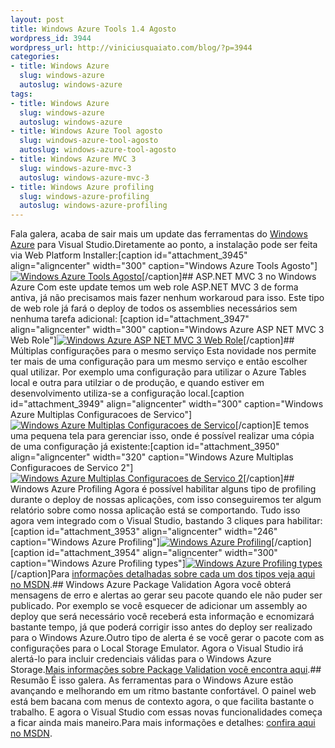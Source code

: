 ```yaml
--- 
layout: post
title: Windows Azure Tools 1.4 Agosto
wordpress_id: 3944
wordpress_url: http://viniciusquaiato.com/blog/?p=3944
categories: 
- title: Windows Azure
  slug: windows-azure
  autoslug: windows-azure
tags: 
- title: Windows Azure
  slug: windows-azure
  autoslug: windows-azure
- title: Windows Azure Tool agosto
  slug: windows-azure-tool-agosto
  autoslug: windows-azure-tool-agosto
- title: Windows Azure MVC 3
  slug: windows-azure-mvc-3
  autoslug: windows-azure-mvc-3
- title: Windows Azure profiling
  slug: windows-azure-profiling
  autoslug: windows-azure-profiling
---
```

Fala galera, acaba de sair mais um update das ferramentas do [Windows Azure](http://viniciusquaiato.com/blog/category/windows-azure/) para Visual Studio.Diretamente ao ponto, a instalação pode ser feita via Web Platform Installer:[caption id="attachment_3945" align="aligncenter" width="300" caption="Windows Azure Tools Agosto"][![Windows Azure Tools Agosto](http://viniciusquaiato.com/blog/wp-content/uploads/2011/08/Windows-AZure-Tools-Agosto-300x207.png "Windows Azure Tools Agosto")](http://viniciusquaiato.com/blog/wp-content/uploads/2011/08/Windows-AZure-Tools-Agosto.png)[/caption]## ASP.NET MVC 3 no Windows Azure
Com este update temos um web role ASP.NET MVC 3 de forma antiva, já não precisamos mais fazer nenhum workaroud para isso. Este tipo de web role já fará o deploy de todos os assemblies necessários sem nenhuma tarefa adicional: [caption id="attachment_3947" align="aligncenter" width="300" caption="Windows Azure ASP NET MVC 3 Web Role"][![Windows Azure ASP NET MVC 3 Web Role](http://viniciusquaiato.com/blog/wp-content/uploads/2011/08/Windows-Azure-ASP-NET-MVC-3-Web-Role-300x190.png "Windows Azure ASP NET MVC 3 Web Role")](http://viniciusquaiato.com/blog/wp-content/uploads/2011/08/Windows-Azure-ASP-NET-MVC-3-Web-Role.png)[/caption]## Múltiplas configurações para o mesmo serviço
Esta novidade nos permite ter mais de uma configuração para um mesmo serviço e então escolher qual utilizar. Por exemplo uma configuração para utilizar o Azure Tables local e outra para utilziar o de produção, e quando estiver em desenvolvimento utiliza-se a configuração local.[caption id="attachment_3949" align="aligncenter" width="300" caption="Windows Azure Multiplas Configuracoes de Servico"][![Windows Azure Multiplas Configuracoes de Servico](http://viniciusquaiato.com/blog/wp-content/uploads/2011/08/Windows-Azure-Multiplas-Configuracoes-de-Servico-300x177.png "Windows Azure Multiplas Configuracoes de Servico")](http://viniciusquaiato.com/blog/wp-content/uploads/2011/08/Windows-Azure-Multiplas-Configuracoes-de-Servico.png)[/caption]E temos uma pequena tela para gerenciar isso, onde é possível realizar uma cópia de uma configuração já existente:[caption id="attachment_3950" align="aligncenter" width="320" caption="Windows Azure Multiplas Configuracoes de Servico 2"][![Windows Azure Multiplas Configuracoes de Servico 2](http://viniciusquaiato.com/blog/wp-content/uploads/2011/08/Windows-Azure-Multiplas-Configuracoes-de-Servico-2.png "Windows Azure Multiplas Configuracoes de Servico 2")](http://viniciusquaiato.com/blog/wp-content/uploads/2011/08/Windows-Azure-Multiplas-Configuracoes-de-Servico-2.png)[/caption]## Windows Azure Profiling
Agora é possível habilitar alguns tipo de profiling durante o deploy de nossas aplicações, com isso conseguiremos ter algum relatório sobre como nossa aplicação está se comportando. Tudo isso agora vem integrado com o Visual Studio, bastando 3 cliques para habilitar:[caption id="attachment_3953" align="aligncenter" width="246" caption="Windows Azure Profiling"][![Windows Azure Profiling](http://viniciusquaiato.com/blog/wp-content/uploads/2011/08/Windows-Azure-Profiling-246x300.png "Windows Azure Profiling")](http://viniciusquaiato.com/blog/wp-content/uploads/2011/08/Windows-Azure-Profiling.png)[/caption][caption id="attachment_3954" align="aligncenter" width="300" caption="Windows Azure Profiling types"][![Windows Azure Profiling types](http://viniciusquaiato.com/blog/wp-content/uploads/2011/08/Windows-Azure-Profiling-types-300x232.png "Windows Azure Profiling types")](http://viniciusquaiato.com/blog/wp-content/uploads/2011/08/Windows-Azure-Profiling-types.png)[/caption]Para [informações detalhadas sobre cada um dos tipos veja aqui no MSDN](http://msdn.microsoft.com/en-us/library/hh369930.aspx).## Windows Azure Package Validation
Agora você obterá mensagens de erro e alertas ao gerar seu pacote quando ele não puder ser publicado. Por exemplo se você esquecer de adicionar um assembly ao deploy que será necessário você receberá esta informação e ecnomizará bastante tempo, já que poderá corrigir isso antes do deploy ser realizado para o Windows Azure.Outro tipo de alerta é se você gerar o pacote com as configurações para o Local Storage Emulator. Agora o Visual Studio irá alertá-lo para incluir credenciais válidas para o Windows Azure Storage.[Mais informações sobre Package Validation você encontra aqui](http://msdn.microsoft.com/en-us/library/hh369932.aspx).## Resumão
É isso galera. As ferramentas para o Windows Azure estão avançando e melhorando em um ritmo bastante confortável. O painel web está bem bacana com menus de contexto agora, o que facilita bastante o trabalho. E agora o Visual Studio com essas novas funcionalidades começa a ficar ainda mais maneiro.Para mais informações e detalhes: [confira aqui no MSDN](http://msdn.microsoft.com/en-us/library/ff683673.aspx).
